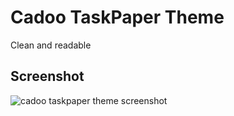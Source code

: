 # Cadoo TaskPaper Theme
Clean and readable

## Screenshot
![cadoo taskpaper theme screenshot](http://f.cl.ly/items/2G3F332C3Z0J290E2J33/Screen%20Shot%202013-06-07%20at%2010.30.44%20AM.png)